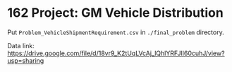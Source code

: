 # 162 Project: GM Vehicle Distribution

Put `Problem_VehicleShipmentRequirement.csv` in `./final_problem` directory.

Data link: https://drive.google.com/file/d/18vr9_K2tUqLVcAj_lQhlYRFJlI60cuhJ/view?usp=sharing

